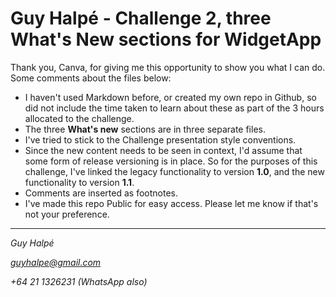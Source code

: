 # Guy Halpé - Challenge 2, three **What's New** sections for WidgetApp
Thank you, Canva, for giving me this opportunity to show you what I can do. Some comments about the files below:
- I haven't used Markdown before, or created my own repo in Github, so did not include the time taken to learn about these as part of the 3 hours allocated to the challenge.
- The three **What's new** sections are in three separate files.
- I've tried to stick to the Challenge presentation style conventions.
- Since the new content needs to be seen in context, I'd assume that some form of release versioning is in place. So for the purposes of this challenge, I've linked the legacy functionality to version **1.0**, and the new functionality to version **1.1**.
- Comments are inserted as footnotes.
- I've made this repo Public for easy access. Please let me know if that's not your preference.
---
*Guy Halpé*

*guyhalpe@gmail.com*

*+64 21 1326231 (WhatsApp also)*
